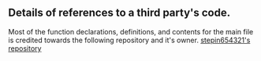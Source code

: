 ## Details of references to a third party's code.

Most of the function declarations, definitions, and contents for the main file is credited towards the following repository and it's owner.
[stepin654321's repository](https://github.com/stepin654321/MiniProject_Template/tree/master/MiniProject_C/3_Implementation "Credits")
